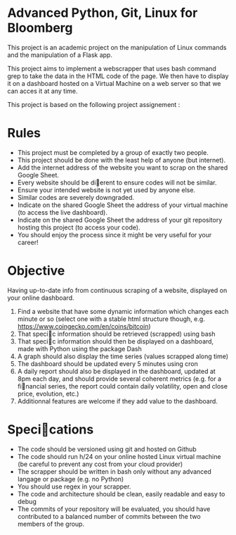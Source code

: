 # Advanced Python, Git, Linux for Bloomberg

This project is an academic project on the manipulation of Linux commands and the manipulation of a Flask app.

This project aims to implement a webscrapper that uses bash command grep to take the data in the HTML code of the page. We then have to display it on a dashboard hosted on a Virtual Machine on a web server so that we can acces it at any time.

This project is based on the following project assignement :

# Rules
- This project must be completed by a group of exactly two people.
- This project should be done with the least help of anyone (but internet).
- Add the internet address of the website you want to scrap on the shared Google Sheet.
- Every website should be dierent to ensure codes will not be similar.
- Ensure your intended website is not yet used by anyone else.
- Similar codes are severely downgraded.
- Indicate on the shared Google Sheet the address of your virtual machine (to access the live dashboard).
- Indicate on the shared Google Sheet the address of your git repository hosting this project (to access your code).
- You should enjoy the process since it might be very useful for your career!

# Objective
Having up-to-date info from continuous scraping of a website, displayed on your online dashboard.
1. Find a website that have some dynamic information which changes each minute or so (select one with a stable html structure though, e.g. https://www.coingecko.com/en/coins/bitcoin)
2. That specic information should be retrieved (scrapped) using bash
3. That specic information should then be displayed on a dashboard, made with Python using the package Dash
4. A graph should also display the time series (values scrapped along time)
5. The dashboard should be updated every 5 minutes using cron
6. A daily report should also be displayed in the dashboard, updated at 8pm each day, and should provide several coherent metrics (e.g. for a financial series, the report could contain daily volatility, open and close price, evolution, etc.)
7. Additionnal features are welcome if they add value to the dashboard.

# Specications
- The code should be versioned using git and hosted on Github
- The code should run h/24 on your online hosted Linux virtual machine (be careful to prevent any cost from your cloud provider)
- The scrapper should be written in bash only without any advanced langage or package (e.g. no Python)
- You should use regex in your scrapper.
- The code and architecture should be clean, easily readable and easy to debug
- The commits of your repository will be evaluated, you should have contributed to a balanced number of commits between the two members of the group.

